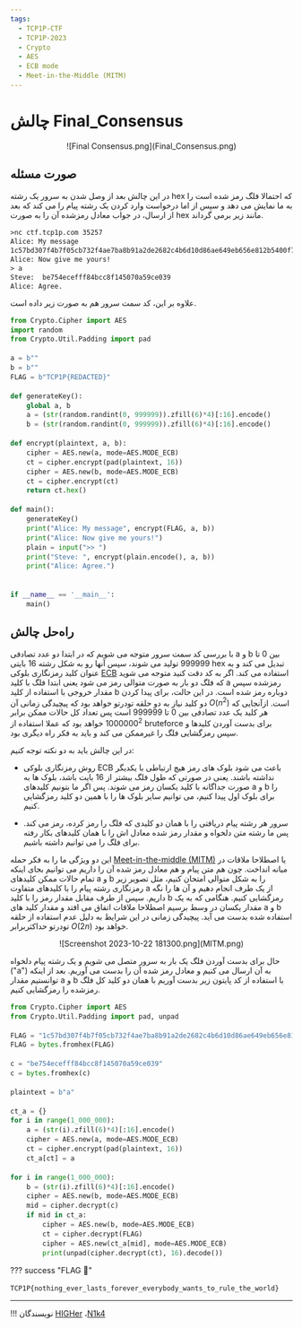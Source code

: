 ```yaml
---
tags:
  - TCP1P-CTF
  - TCP1P-2023
  - Crypto  
  - AES
  - ECB mode
  - Meet-in-the-Middle (MITM)
---
```


# چالش Final_Consensus

<center>
![Final Consensus.png](Final_Consensus.png)
</center>

## صورت مسئله

 در این چالش بعد از وصل شدن به سرور یک رشته  hex که احتمالا فلگ رمز شده است را به ما نمایش می دهد و سپس از اما درخواست وارد کردن یک رشته پیام را می کند که بعد از ارسال، در جواب معادل رمزشده آن را به صورت hex  مانند زیر برمی گرداند.  


```
>nc ctf.tcp1p.com 35257
Alice: My message 1c57bd307f4b7f05cb732f4ae7ba8b91a2de2682c4b6d10d86ae649eb656e812b5400f773e8b57fa68e188d33191320b51566d00f8dde9e4265160d399d02db0e4464d08542c3cba1280226994e2d5c6
Alice: Now give me yours!
> a
Steve:  be754ecefff84bcc8f145070a59ce039
Alice: Agree.
```

علاوه بر این، کد سمت سرور هم به صورت زیر داده است.


```python title="server.py" linenums="1"
from Crypto.Cipher import AES
import random
from Crypto.Util.Padding import pad

a = b""
b = b""
FLAG = b"TCP1P{REDACTED}"

def generateKey():
	global a, b
	a = (str(random.randint(0, 999999)).zfill(6)*4)[:16].encode()
	b = (str(random.randint(0, 999999)).zfill(6)*4)[:16].encode()

def encrypt(plaintext, a, b):
	cipher = AES.new(a, mode=AES.MODE_ECB)
	ct = cipher.encrypt(pad(plaintext, 16))
	cipher = AES.new(b, mode=AES.MODE_ECB)
	ct = cipher.encrypt(ct)
	return ct.hex()

def main():
	generateKey()
	print("Alice: My message", encrypt(FLAG, a, b))
	print("Alice: Now give me yours!")
	plain = input(">> ")
	print("Steve: ", encrypt(plain.encode(), a, b))
	print("Alice: Agree.")


if __name__ == '__main__':
	main()
```

## راه‌حل چالش

با بررسی کد سمت سرور متوجه می شویم که در ابتدا دو عدد تصادفی a و b بین 0 تا 999999 تولید می شوند، سپس آنها رو به شکل رشته 16 بایتی hex تبدیل می کند و به عنوان کلید رمزنگاری بلوکی [ECB](https://en.wikipedia.org/wiki/Block_cipher_mode_of_operation) استفاده می کند.  اگر به کد دقت کنید متوجه می شوید که فلگ دو بار به صورت متوالی رمز می شود یعنی ابتدا فلگ با کلید a رمزشده سپس مقدار خروجی با استفاده از کلید b دوباره رمز شده است. در این حالت، برای پیدا کردن دو کلید نیاز به دو حلقه تودرتو خواهد بود که پیچیدگی زمانی آن $O(n^2)$ است. ازآنجایی که هر کلید یک عدد تصادفی بین 0 تا 999999 است پس تعداد کل حالات ممکن  برابر $1000000^2$  خواهد بود که عملا استفاده از bruteforce  برای بدست آوردن کلیدها و سپس رمزگشایی فلگ را غیرممکن می کند و باید به فکر راه دیگری بود.

در این چالش باید به دو نکته توجه کنیم:

- روش رمزنگاری  بلوکی ECB باعث می شود بلوک های رمز هیچ ارتباطی با یکدیگر نداشته باشند. یعنی در صورتی که طول فلگ بیشتر از 16 بایت باشد، بلوک ها به صورت جداگانه با کلید یکسان رمز می شوند. پس اگر ما بتونیم کلیدهای a و b را برای بلوک اول پیدا کنیم، می توانیم سایر بلوک ها را با همین دو کلید رمزگشایی کنیم.

- سرور هر رشته پیام دریافتی را با همان دو کلیدی که فلگ را رمز کرده، رمز می کند. پس ما رشته متن دلخواه و مقدار رمز شده معادل اش را با همان کلیدهای بکار رفته برای فلگ را می توانیم داشته باشیم.

این دو ویژگی ما را به فکر حمله [Meet-in-the-middle (MITM)](https://en.wikipedia.org/wiki/Meet-in-the-middle_attack) یا اصطلاحا ملاقات در میانه  انداخت. چون هم متن پیام و هم معادل رمز شده آن را داریم  می توانیم بجای اینکه تمام حالات ممکن  کلیدهای a و b را به شکل متوالی امتحان کنیم، مثل تصویر زیر رمزنگاری رشته پیام را با کلیدهای متفاوت a از یک طرف انجام دهیم و آن ها را نگه داریم. سپس  از طرف مقابل مقدار رمز را با  کلید b رمزگشایی کنیم. هنگامی که به یک مقدار یکسان در وسط برسیم اصطلاحا ملاقات اتفاق می افتد و مقدار کلید های a و b استفاده شده بدست می آید. پیچیدگی زمانی در این شرایط به دلیل عدم استفاده از حلقه تودرتو حداکثربرابر $O(2n)$ خواهد بود.

<center>
![Screenshot 2023-10-22 181300.png](MITM.png)
</center>

حال برای بدست آوردن فلگ یک بار به سرور متصل می شویم و یک رشته پیام دلخواه ("a") به آن ارسال می کنیم و معادل رمز شده آن را بدست می آوریم. بعد از اینکه توانستیم مقدار a و b  با استفاده از کد پایتون زیر بدست آوریم با همان دو کلید کل فلگ رمزشده را رمزگشایی کنیم.


```python title="solve.py" linenums="1"
from Crypto.Cipher import AES
from Crypto.Util.Padding import pad, unpad

FLAG = "1c57bd307f4b7f05cb732f4ae7ba8b91a2de2682c4b6d10d86ae649eb656e812b5400f773e8b57fa68e188d33191320b51566d00f8dde9e4265160d399d02db0e4464d08542c3cba1280226994e2d5c6"
FLAG = bytes.fromhex(FLAG)

c = "be754ecefff84bcc8f145070a59ce039"
c = bytes.fromhex(c)

plaintext = b"a"

ct_a = {}
for i in range(1_000_000):
    a = (str(i).zfill(6)*4)[:16].encode()
    cipher = AES.new(a, mode=AES.MODE_ECB)
    ct = cipher.encrypt(pad(plaintext, 16))
    ct_a[ct] = a

for i in range(1_000_000):
    b = (str(i).zfill(6)*4)[:16].encode()
    cipher = AES.new(b, mode=AES.MODE_ECB)
    mid = cipher.decrypt(c)
    if mid in ct_a:
        cipher = AES.new(b, mode=AES.MODE_ECB)
        ct = cipher.decrypt(FLAG)
        cipher = AES.new(ct_a[mid], mode=AES.MODE_ECB)
        print(unpad(cipher.decrypt(ct), 16).decode())
```



??? success "FLAG :triangular_flag_on_post:"
    <div dir="ltr">`TCP1P{nothing_ever_lasts_forever_everybody_wants_to_rule_the_world}`</div>

--- 

!!! نویسندگان
    [HIGHer](https://twitter.com/HIGH01012) ،[N1k4](https://github.com/mheidari98)

